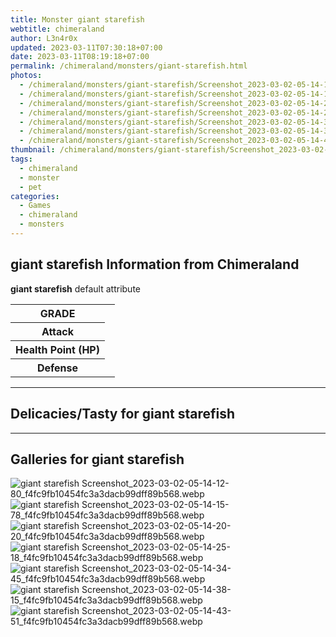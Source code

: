 ```yaml
---
title: Monster giant starefish
webtitle: chimeraland
author: L3n4r0x
updated: 2023-03-11T07:30:18+07:00
date: 2023-03-11T08:19:18+07:00
permalink: /chimeraland/monsters/giant-starefish.html
photos:
  - /chimeraland/monsters/giant-starefish/Screenshot_2023-03-02-05-14-12-80_f4fc9fb10454fc3a3dacb99dff89b568.webp
  - /chimeraland/monsters/giant-starefish/Screenshot_2023-03-02-05-14-15-78_f4fc9fb10454fc3a3dacb99dff89b568.webp
  - /chimeraland/monsters/giant-starefish/Screenshot_2023-03-02-05-14-20-20_f4fc9fb10454fc3a3dacb99dff89b568.webp
  - /chimeraland/monsters/giant-starefish/Screenshot_2023-03-02-05-14-25-18_f4fc9fb10454fc3a3dacb99dff89b568.webp
  - /chimeraland/monsters/giant-starefish/Screenshot_2023-03-02-05-14-34-45_f4fc9fb10454fc3a3dacb99dff89b568.webp
  - /chimeraland/monsters/giant-starefish/Screenshot_2023-03-02-05-14-38-15_f4fc9fb10454fc3a3dacb99dff89b568.webp
  - /chimeraland/monsters/giant-starefish/Screenshot_2023-03-02-05-14-43-51_f4fc9fb10454fc3a3dacb99dff89b568.webp
thumbnail: /chimeraland/monsters/giant-starefish/Screenshot_2023-03-02-05-14-12-80_f4fc9fb10454fc3a3dacb99dff89b568.webp
tags:
  - chimeraland
  - monster
  - pet
categories:
  - Games
  - chimeraland
  - monsters
---
```


<section id="bootstrap-wrapper"><link rel="stylesheet" href="https://rawcdn.githack.com/dimaslanjaka/Web-Manajemen/0c3b5aa1813bd4abcd2c11bf3e37928b15c28664/css/bootstrap-5-3-0-alpha3-wrapper.css"/><h2 id="attribute">giant starefish Information from Chimeraland</h2><p><b>giant starefish</b> default attribute <table><tr><th>GRADE</th><td></td></tr><tr><th>Attack</th><td></td></tr><tr><th>Health Point (HP)</th><td></td></tr><tr><th>Defense</th><td></td></tr></table></p><hr/><h2 id="delicacies">Delicacies/Tasty for giant starefish</h2><div class="text-white bg-dark"></div><hr/><div id="gallery"><h2>Galleries for giant starefish</h2><div class="row"><div class="col-lg-6 col-12"><img src="/chimeraland/monsters/giant-starefish/Screenshot_2023-03-02-05-14-12-80_f4fc9fb10454fc3a3dacb99dff89b568.webp" alt="giant starefish Screenshot_2023-03-02-05-14-12-80_f4fc9fb10454fc3a3dacb99dff89b568.webp"/></div><div class="col-lg-6 col-12"><img src="/chimeraland/monsters/giant-starefish/Screenshot_2023-03-02-05-14-15-78_f4fc9fb10454fc3a3dacb99dff89b568.webp" alt="giant starefish Screenshot_2023-03-02-05-14-15-78_f4fc9fb10454fc3a3dacb99dff89b568.webp"/></div><div class="col-lg-6 col-12"><img src="/chimeraland/monsters/giant-starefish/Screenshot_2023-03-02-05-14-20-20_f4fc9fb10454fc3a3dacb99dff89b568.webp" alt="giant starefish Screenshot_2023-03-02-05-14-20-20_f4fc9fb10454fc3a3dacb99dff89b568.webp"/></div><div class="col-lg-6 col-12"><img src="/chimeraland/monsters/giant-starefish/Screenshot_2023-03-02-05-14-25-18_f4fc9fb10454fc3a3dacb99dff89b568.webp" alt="giant starefish Screenshot_2023-03-02-05-14-25-18_f4fc9fb10454fc3a3dacb99dff89b568.webp"/></div><div class="col-lg-6 col-12"><img src="/chimeraland/monsters/giant-starefish/Screenshot_2023-03-02-05-14-34-45_f4fc9fb10454fc3a3dacb99dff89b568.webp" alt="giant starefish Screenshot_2023-03-02-05-14-34-45_f4fc9fb10454fc3a3dacb99dff89b568.webp"/></div><div class="col-lg-6 col-12"><img src="/chimeraland/monsters/giant-starefish/Screenshot_2023-03-02-05-14-38-15_f4fc9fb10454fc3a3dacb99dff89b568.webp" alt="giant starefish Screenshot_2023-03-02-05-14-38-15_f4fc9fb10454fc3a3dacb99dff89b568.webp"/></div><div class="col-lg-6 col-12"><img src="/chimeraland/monsters/giant-starefish/Screenshot_2023-03-02-05-14-43-51_f4fc9fb10454fc3a3dacb99dff89b568.webp" alt="giant starefish Screenshot_2023-03-02-05-14-43-51_f4fc9fb10454fc3a3dacb99dff89b568.webp"/></div></div></div></section>